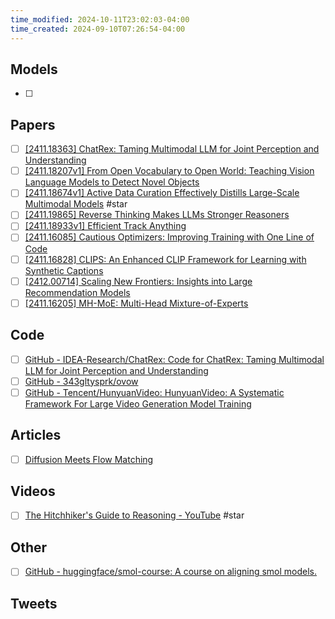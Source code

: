 ```yaml
---
time_modified: 2024-10-11T23:02:03-04:00
time_created: 2024-09-10T07:26:54-04:00
---
```


## Models
- [ ] 
## Papers
- [ ] [\[2411.18363\] ChatRex: Taming Multimodal LLM for Joint Perception and Understanding](https://arxiv.org/abs/2411.18363)
- [ ] [\[2411.18207v1\] From Open Vocabulary to Open World: Teaching Vision Language Models to Detect Novel Objects](https://arxiv.org/abs/2411.18207v1)
- [ ] [\[2411.18674v1\] Active Data Curation Effectively Distills Large-Scale Multimodal Models](https://arxiv.org/abs/2411.18674v1) #star
- [ ] [\[2411.19865\] Reverse Thinking Makes LLMs Stronger Reasoners](https://arxiv.org/abs/2411.19865)
- [ ] [\[2411.18933v1\] Efficient Track Anything](https://arxiv.org/abs/2411.18933v1)
- [ ] [\[2411.16085\] Cautious Optimizers: Improving Training with One Line of Code](https://arxiv.org/abs/2411.16085)
- [ ] [\[2411.16828\] CLIPS: An Enhanced CLIP Framework for Learning with Synthetic Captions](https://arxiv.org/abs/2411.16828)
- [ ] [\[2412.00714\] Scaling New Frontiers: Insights into Large Recommendation Models](https://arxiv.org/abs/2412.00714)
- [ ] [\[2411.16205\] MH-MoE: Multi-Head Mixture-of-Experts](https://arxiv.org/abs/2411.16205)

## Code
- [ ] [GitHub - IDEA-Research/ChatRex: Code for ChatRex: Taming Multimodal LLM for Joint Perception and Understanding](https://github.com/IDEA-Research/ChatRex)
- [ ] [GitHub - 343gltysprk/ovow](https://github.com/343gltysprk/ovow)
- [ ] [GitHub - Tencent/HunyuanVideo: HunyuanVideo: A Systematic Framework For Large Video Generation Model Training](https://github.com/Tencent/HunyuanVideo)

## Articles
- [ ] [Diffusion Meets Flow Matching](https://diffusionflow.github.io/)

## Videos
- [ ] [The Hitchhiker's Guide to Reasoning - YouTube](https://youtu.be/S5l5OvJ01ws?si=0IIwmoMhh5xeDJVv) #star

## Other
- [ ] [GitHub - huggingface/smol-course: A course on aligning smol models.](https://github.com/huggingface/smol-course)


## Tweets
